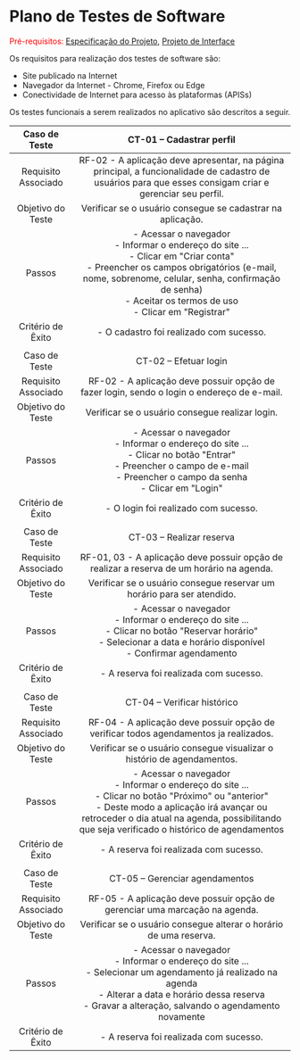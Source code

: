 # Plano de Testes de Software

<span style="color:red">Pré-requisitos: <a href="2-Especificação do Projeto.md"> Especificação do Projeto</a></span>, <a href="3-Projeto de Interface.md"> Projeto de Interface</a>

Os requisitos para realização dos testes de software são:

- Site publicado na Internet
- Navegador da Internet - Chrome, Firefox ou Edge
- Conectividade de Internet para acesso às plataformas (APISs)

Os testes funcionais a serem realizados no aplicativo são descritos a seguir.
 
| **Caso de Teste** 	| **CT-01 – Cadastrar perfil** 	|
|:---:	|:---:	|
|	Requisito Associado 	| RF-02 - A aplicação deve apresentar, na página principal, a funcionalidade de cadastro de usuários para que esses consigam criar e gerenciar seu perfil. |
| Objetivo do Teste 	| Verificar se o usuário consegue se cadastrar na aplicação. |
| Passos 	| - Acessar o navegador <br> - Informar o endereço do site ...<br> - Clicar em "Criar conta" <br> - Preencher os campos obrigatórios (e-mail, nome, sobrenome, celular, senha, confirmação de senha) <br> - Aceitar os termos de uso <br> - Clicar em "Registrar" |
|Critério de Êxito | - O cadastro foi realizado com sucesso. |
|  	|  	|
| Caso de Teste 	| CT-02 – Efetuar login	|
|Requisito Associado | RF-02	- A aplicação deve possuir opção de fazer login, sendo o login o endereço de e-mail. |
| Objetivo do Teste 	| Verificar se o usuário consegue realizar login. |
| Passos 	| - Acessar o navegador <br> - Informar o endereço do site ...<br> - Clicar no botão "Entrar" <br> - Preencher o campo de e-mail <br> - Preencher o campo da senha <br> - Clicar em "Login" |
|Critério de Êxito | - O login foi realizado com sucesso. |
|  	|  	|
| Caso de Teste 	| CT-03 – Realizar reserva	|
|Requisito Associado | RF-01, 03	- A aplicação deve possuir opção de realizar a reserva de um horário na agenda. |
| Objetivo do Teste 	| Verificar se o usuário consegue reservar um horário para ser atendido. |
| Passos 	| - Acessar o navegador <br> - Informar o endereço do site ...<br> - Clicar no botão "Reservar horário" <br> - Selecionar a data e horário disponível <br> - Confirmar agendamento|
|Critério de Êxito | - A reserva foi realizada com sucesso. |
|  	|  	|
| Caso de Teste 	| CT-04 – Verificar histórico	|
|Requisito Associado | RF-04	- A aplicação deve possuir opção de verificar todos agendamentos ja realizados. |
| Objetivo do Teste 	| Verificar se o usuário consegue visualizar o histório de agendamentos. |
| Passos 	| - Acessar o navegador <br> - Informar o endereço do site ...<br> - Clicar no botão "Próximo" ou "anterior" <br> - Deste modo a aplicação irá avançar ou retroceder o dia atual na agenda, possibilitando que seja verificado o histórico de agendamentos|
|Critério de Êxito | - A reserva foi realizada com sucesso. |
|  	|  	|
| Caso de Teste 	| CT-05 – Gerenciar agendamentos	|
|Requisito Associado | RF-05	- A aplicação deve possuir opção de gerenciar uma marcação na agenda. |
| Objetivo do Teste 	| Verificar se o usuário consegue alterar o horário de uma reserva. |
| Passos 	| - Acessar o navegador <br> - Informar o endereço do site ...<br> - Selecionar um agendamento já realizado na agenda <br> - Alterar a data e horário dessa reserva <br> - Gravar a alteração, salvando o agendamento novamente|
|Critério de Êxito | - A reserva foi realizada com sucesso. |
